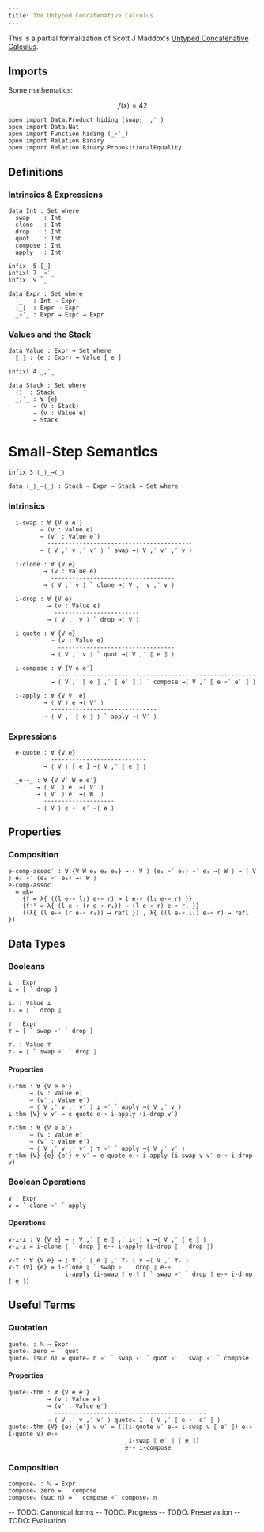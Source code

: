 ```yaml
---
title: The Untyped Concatenative Calculus
---
```


This is a partial formalization of Scott J Maddox's [Untyped Concatenative Calculus](https://www.dawn-lang.org/posts/foundations-ucc/).

## Imports

Some mathematics:

$$
f(x) = 42
$$

```
open import Data.Product hiding (swap; _,′_)
open import Data.Nat
open import Function hiding (_∘′_)
open import Relation.Binary
open import Relation.Binary.PropositionalEquality
```

## Definitions

### Intrinsics & Expressions

```
data Int : Set where
  swap    : Int
  clone   : Int
  drop    : Int
  quot    : Int
  compose : Int
  apply   : Int

infix  5 [_]
infixl 7 _∘′_
infix  9 `_

data Expr : Set where
  `_   : Int → Expr
  [_]  : Expr → Expr
  _∘′_ : Expr → Expr → Expr
```

### Values and the Stack

```
data Value : Expr → Set where
  ⟦_⟧ : (e : Expr) → Value [ e ]

infixl 4 _,′_

data Stack : Set where
  ⟨⟩  : Stack
  _,′_ : ∀ {e}
       → (V : Stack)
       → (v : Value e)
       → Stack
```

# Small-Step Semantics

```
infix 3 ⟨_⟩_→⟨_⟩

data ⟨_⟩_→⟨_⟩ : Stack → Expr → Stack → Set where
```

### Intrinsics

```
  i-swap : ∀ {V e e′}
         → (v : Value e)
         → (v′ : Value e′)
           -----------------------------------------
         → ⟨ V ,′ v ,′ v′ ⟩ ` swap →⟨ V ,′ v′ ,′ v ⟩

  i-clone : ∀ {V e}
          → (v : Value e)
            -----------------------------------
          → ⟨ V ,′ v ⟩ ` clone →⟨ V ,′ v ,′ v ⟩

  i-drop : ∀ {V e}
           → (v : Value e)
             ------------------------
           → ⟨ V ,′ v ⟩ ` drop →⟨ V ⟩

  i-quote : ∀ {V e}
            → (v : Value e)
              ---------------------------------
            → ⟨ V ,′ v ⟩ ` quot →⟨ V ,′ ⟦ e ⟧ ⟩

  i-compose : ∀ {V e e′}
              --------------------------------------------------------
            → ⟨ V ,′ ⟦ e ⟧ ,′ ⟦ e′ ⟧ ⟩ ` compose →⟨ V ,′ ⟦ e ∘′ e′ ⟧ ⟩

  i-apply : ∀ {V V′ e}
          → ⟨ V ⟩ e →⟨ V′ ⟩
            ------------------------------
          → ⟨ V ,′ ⟦ e ⟧ ⟩ ` apply →⟨ V′ ⟩
```

### Expressions

```
  e-quote : ∀ {V e}
            ---------------------------
          → ⟨ V ⟩ [ e ] →⟨ V ,′ ⟦ e ⟧ ⟩

  _e-∘_ : ∀ {V V′ W e e′}
        → ⟨ V  ⟩ e  →⟨ V′ ⟩
        → ⟨ V′ ⟩ e′ →⟨ W  ⟩
          --------------------
        → ⟨ V ⟩ e ∘′ e′ →⟨ W ⟩
```

## Properties

### Composition

```
e-comp-assoc′ : ∀ {V W e₁ e₂ e₃} → ⟨ V ⟩ (e₁ ∘′ e₂) ∘′ e₃ →⟨ W ⟩ ↔ ⟨ V ⟩ e₁ ∘′ (e₂ ∘′ e₃) →⟨ W ⟩
e-comp-assoc′
  = mk↔
    {f = λ{ ((l e-∘ l₁) e-∘ r) → l e-∘ (l₁ e-∘ r) }}
    {f⁻¹ = λ{ (l e-∘ (r e-∘ r₁)) → (l e-∘ r) e-∘ r₁ }}
    ((λ{ (l e-∘ (r e-∘ r₁)) → refl }) , λ{ ((l e-∘ l₁) e-∘ r) → refl })
```

## Data Types

### Booleans

```
⊥ : Expr
⊥ = [ ` drop ]

⊥ᵥ : Value ⊥
⊥ᵥ = ⟦ ` drop ⟧

⊤ : Expr
⊤ = [ ` swap ∘′ ` drop ]

⊤ᵥ : Value ⊤
⊤ᵥ = ⟦ ` swap ∘′ ` drop ⟧
```

#### Properties

```
⊥-thm : ∀ {V e e′}
      → (v : Value e)
      → (v′ : Value e′)
      → ⟨ V ,′ v ,′ v′ ⟩ ⊥ ∘′ ` apply →⟨ V ,′ v ⟩
⊥-thm {V} v v′ = e-quote e-∘ i-apply (i-drop v′)

⊤-thm : ∀ {V e e′}
      → (v : Value e)
      → (v′ : Value e′)
      → ⟨ V ,′ v ,′ v′ ⟩ ⊤ ∘′ ` apply →⟨ V ,′ v′ ⟩
⊤-thm {V} {e} {e′} v v′ = e-quote e-∘ i-apply (i-swap v v′ e-∘ i-drop v)
```

### Boolean Operations

```
∨ : Expr
∨ = ` clone ∘′ ` apply
```

#### Operations

```
∨-⊥-⊥ : ∀ {V e} → ⟨ V ,′ ⟦ e ⟧ ,′ ⊥ᵥ ⟩ ∨ →⟨ V ,′ ⟦ e ⟧ ⟩
∨-⊥-⊥ = i-clone ⟦ ` drop ⟧ e-∘ i-apply (i-drop ⟦ ` drop ⟧)

∨-⊤ : ∀ {V e} → ⟨ V ,′ ⟦ e ⟧ ,′ ⊤ᵥ ⟩ ∨ →⟨ V ,′ ⊤ᵥ ⟩
∨-⊤ {V} {e} = i-clone ⟦ ` swap ∘′ ` drop ⟧ e-∘
                i-apply (i-swap ⟦ e ⟧ ⟦ ` swap ∘′ ` drop ⟧ e-∘ i-drop ⟦ e ⟧)
```

## Useful Terms

### Quotation

```
quoteₙ : ℕ → Expr
quoteₙ zero = ` quot
quoteₙ (suc n) = quoteₙ n ∘′ ` swap ∘′ ` quot ∘′ ` swap ∘′ ` compose
```

#### Properties

```
quote₂-thm : ∀ {V e e′}
           → (v : Value e)
           → (v′ : Value e′)
             -------------------------------------------
           → ⟨ V ,′ v ,′ v′ ⟩ quoteₙ 1 →⟨ V ,′ ⟦ e ∘′ e′ ⟧ ⟩
quote₂-thm {V} {e} {e′} v v′ = (((i-quote v′ e-∘ i-swap v ⟦ e′ ⟧) e-∘ i-quote v) e-∘
                                  i-swap ⟦ e′ ⟧ ⟦ e ⟧)
                                 e-∘ i-compose
```

### Composition

```
composeₙ : ℕ → Expr
composeₙ zero = ` compose
composeₙ (suc n) = ` compose ∘′ composeₙ n
```

-- TODO: Canonical forms
-- TODO: Progress
-- TODO: Preservation
-- TODO: Evaluation
